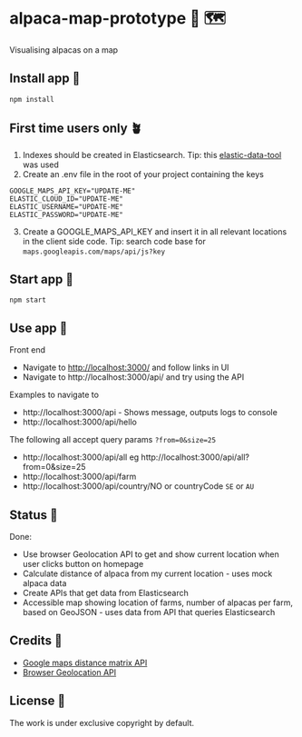 # alpaca-map-prototype 🦙 🗺

Visualising alpacas on a map

## Install app 🐣

```
npm install
```

## First time users only 🪴

1. Indexes should be created in Elasticsearch. Tip: this [elastic-data-tool](https://github.com/purplebugs/elastic-data-tool)
   was used
2. Create an .env file in the root of your project containing the keys

```
GOOGLE_MAPS_API_KEY="UPDATE-ME"
ELASTIC_CLOUD_ID="UPDATE-ME"
ELASTIC_USERNAME="UPDATE-ME"
ELASTIC_PASSWORD="UPDATE-ME"
```

3. Create a GOOGLE_MAPS_API_KEY and insert it in all relevant locations in the client side code. Tip: search code base for `maps.googleapis.com/maps/api/js?key`

## Start app 🚀

```
npm start
```

## Use app 🎷

Front end

- Navigate to [http://localhost:3000/](http://localhost:3000/) and follow links in UI
- Navigate to http://localhost:3000/api/ and try using the API

Examples to navigate to

- http://localhost:3000/api - Shows message, outputs logs to console
- http://localhost:3000/api/hello

The following all accept query params `?from=0&size=25`

- http://localhost:3000/api/all eg http://localhost:3000/api/all?from=0&size=25
- http://localhost:3000/api/farm
- http://localhost:3000/api/country/NO or countryCode `SE` or `AU`

## Status 🚜

Done:

- Use browser Geolocation API to get and show current location when user clicks button on homepage
- Calculate distance of alpaca from my current location - uses mock alpaca data
- Create APIs that get data from Elasticsearch
- Accessible map showing location of farms, number of alpacas per farm, based on GeoJSON - uses data from API that queries Elasticsearch

## Credits 👏

- [Google maps distance matrix API](https://developers.google.com/maps/documentation/distance-matrix?hl=en_GB)
- [Browser Geolocation API](https://developer.mozilla.org/en-US/docs/Web/API/Geolocation_API)

## License 📝

The work is under exclusive copyright by default.
